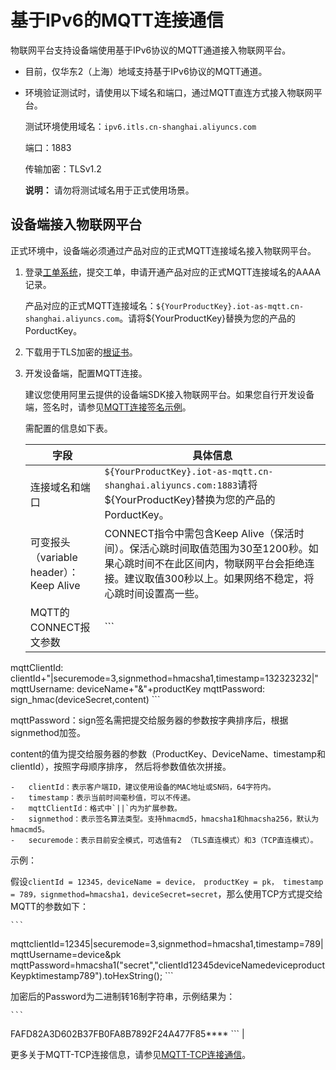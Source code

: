 # 基于IPv6的MQTT连接通信

物联网平台支持设备端使用基于IPv6协议的MQTT通道接入物联网平台。

-   目前，仅华东2（上海）地域支持基于IPv6协议的MQTT通道。
-   环境验证测试时，请使用以下域名和端口，通过MQTT直连方式接入物联网平台。

    测试环境使用域名：`ipv6.itls.cn-shanghai.aliyuncs.com`

    端口：1883

    传输加密：TLSv1.2

    **说明：** 请勿将测试域名用于正式使用场景。


## 设备端接入物联网平台

正式环境中，设备端必须通过产品对应的正式MQTT连接域名接入物联网平台。

1.  登录[工单系统](https://selfservice.console.aliyun.com/ticket/createIndex)，提交工单，申请开通产品对应的正式MQTT连接域名的AAAA记录。

    产品对应的正式MQTT连接域名：`${YourProductKey}.iot-as-mqtt.cn-shanghai.aliyuncs.com`。请将$\{YourProductKey\}替换为您的产品的PorductKey。

2.  下载用于TLS加密的[根证书](http://aliyun-iot.oss-cn-hangzhou.aliyuncs.com/cert_pub/root.crt)。

3.  开发设备端，配置MQTT连接。

    建议您使用阿里云提供的设备端SDK接入物联网平台。如果您自行开发设备端，签名时，请参见[MQTT连接签名示例](/cn.zh-CN/设备接入/使用开放协议自主接入/MQTT协议接入/MQTT连接签名示例.md)。

    需配置的信息如下表。

    |字段|具体信息|
    |--|----|
    |连接域名和端口|`${YourProductKey}.iot-as-mqtt.cn-shanghai.aliyuncs.com:1883`请将$\{YourProductKey\}替换为您的产品的PorductKey。 |
    |可变报头（variable header）：Keep Alive|CONNECT指令中需包含Keep Alive（保活时间）。保活心跳时间取值范围为30至1200秒。如果心跳时间不在此区间内，物联网平台会拒绝连接。建议取值300秒以上。如果网络不稳定，将心跳时间设置高一些。|
    |MQTT的CONNECT报文参数|    ```
mqttClientId: clientId+"|securemode=3,signmethod=hmacsha1,timestamp=132323232|"
mqttUsername: deviceName+"&"+productKey
mqttPassword: sign_hmac(deviceSecret,content)
    ```

mqttPassword：sign签名需把提交给服务器的参数按字典排序后，根据signmethod加签。

content的值为提交给服务器的参数（ProductKey、DeviceName、timestamp和clientId），按照字母顺序排序， 然后将参数值依次拼接。

    -   clientId：表示客户端ID，建议使用设备的MAC地址或SN码，64字符内。
    -   timestamp：表示当前时间毫秒值，可以不传递。
    -   mqttClientId：格式中`||`内为扩展参数。
    -   signmethod：表示签名算法类型。支持hmacmd5，hmacsha1和hmacsha256，默认为hmacmd5。
    -   securemode：表示目前安全模式，可选值有2 （TLS直连模式）和3（TCP直连模式）。
示例：

假设`clientId = 12345，deviceName = device， productKey = pk， timestamp = 789，signmethod=hmacsha1，deviceSecret=secret`，那么使用TCP方式提交给MQTT的参数如下：

    ```
mqttclientId=12345|securemode=3,signmethod=hmacsha1,timestamp=789|
mqttUsername=device&pk
mqttPassword=hmacsha1("secret","clientId12345deviceNamedeviceproductKeypktimestamp789").toHexString(); 
    ```

加密后的Password为二进制转16制字符串，示例结果为：

    ```
FAFD82A3D602B37FB0FA8B7892F24A477F85****
    ``` |


更多关于MQTT-TCP连接信息，请参见[MQTT-TCP连接通信](/cn.zh-CN/设备接入/使用开放协议自主接入/MQTT协议接入/MQTT-TCP连接通信.md)。

